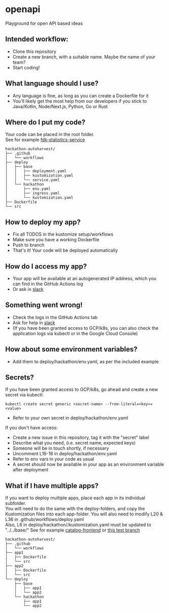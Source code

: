 # openapi

Playground for open API based ideas

## Intended workflow:
- Clone this repository
- Create a new branch, with a suitable name. Maybe the name of your team?
- Start coding!                               

## What language should I use?
- Any language is fine, as long as you can create a Dockerfile for it
- You'll likely get the most help from our developers if you stick to Java/Kotlin, Node/Next.js, Python, Go or Rust

## Where do I put my code?
Your code can be placed in the root folder.  
See for example [fdk-statistics-service](https://github.com/Informasjonsforvaltning/fdk-statistics-service)
```
hackathon-autoharvest/
├── .github
│   └── workflows
├── deploy
│   ├── base
│   │   ├── deployment.yaml
│   │   ├── kustomization.yaml
│   │   └── service.yaml
│   └── hackathon
│       ├── env.yaml
│       ├── ingress.yaml
│       └── kustomization.yaml
├── Dockerfile
└── src
```

## How to deploy my app?
- Fix all TODOS in the kustomize setup/workflows
- Make sure you have a working Dockerfile
- Push to branch
- That's it! Your code will be deployed automatically

## How do I access my app?
- Your app will be available at an autogenerated IP address, which you can find in the GitHub Actions log
- Or ask in [slack](https://offentlig-paas-no.slack.com/archives/C07PUV96YKV)

## Something went wrong!
- Check the logs in the GitHub Actions tab
- Ask for help in [slack](https://offentlig-paas-no.slack.com/archives/C07PUV96YKV)
- (If you have been granted access to GCP/k8s, you can also check the application logs via kubectl or in the Google Cloud Console)

## How about some environment variables?
- Add them to deploy/hackathon/env.yaml, as per the included example

## Secrets?
If you have been granted access to GCP/k8s, go ahead and create a new secret via kubectl:

```kubectl create secret generic <secret-name> --from-literal=<key>=<value>```
- Refer to your own secret in deploy/hackathon/env.yaml

If you don't have access:
- Create a new issue in this repository, tag it with the "secret" label
- Describe what you need, (i.e. secret name, expected keys)
- Someone will be in touch shortly, if necessary
- Uncomment L16-18 in deploy/hackathon/env.yaml
- Refer to env vars in your code as usual
- A secret should now be available in your app as an environment variable after deployment

## What if I have multiple apps?
If you want to deploy multiple apps, place each app in its individual subfolder.  
You will need to do the same with the deploy-folders, and copy the Kustomization files into each app-folder.
You will also need to modify L20 & L36 in .github/workflows/deploy.yaml  
Also, L6 in deploy/hackathon/<app-name>/kustomization.yaml must be updated to "../../base/<app-name>"
See for example [catalog-frontend](https://github.com/Informasjonsforvaltning/catalog-frontend) or [this test branch](https://github.com/fellesdatakatalog/hackathon-autoharvest/tree/test)
```
hackathon-autoharvest/
├── .github
│   └── workflows
├── app1
│   ├── Dockerfile
│   └── src
├── app2
│   ├── Dockerfile
│   └── src
└── deploy
    ├── base
    │   ├── app1
    │   └── app2
    └── hackathon
        ├── app1
        └── app2
```